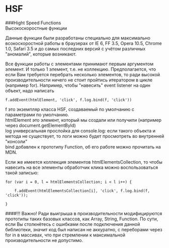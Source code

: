 HSF
===

###Hight Speed Functions <br/> Высокоскоростные функции

  Данные функции были разработаны специально для максимально всокоскоростной работы в браузерах от IE 6, FF 3.5, 
  Opera 10.5, Chrome 1.0, Safari 3.5 и до самых последних версий с учётом различных "аномалий", которые возникают.
  
  Все функции работы с элементами принимают первым аргументом элемент. И только 1 элемент, т.е. не коллекцию. Предполагается, что если Вам требуется перебрать несколько элементов, то ради высокой производительности ничего не стоит пройтись итератором в цикле (например for). Например, чтобы "навесить" event listener на один объект, надо написать
            
    f.addEvent(htmlElement, 'click', f.log.bind(f, 'click'))

  f это экземпляр класса HSF, создаваемый по умолчанию с параметрами по умолчанию.
  <br />
  htmlElement это элемент, который мы создали или получили (например через document.getElementById)
  <br />
  log универсальная прослойка для console.log: если такого объекта и метода не существует, то логи можно будет просмотреть во внутренней "консоли"
  <br />
  bind добавлен к прототипу Function, об его работе можно прочитать на MDN.
  <br />
  
  Если же имеется коллекция элементов htmlElementsCollection, то чтобы навесить на все элементы обработчик клика можно воспользоваться такой записью:
  
    for (var i = 0, l = htmlElementsCollection; i < l i++) {
    
        f.addEvent(htmlElementsCollection[i], 'click', f.log.bind(f, 'click'));
        
    }
  
####!!! Важно!
  Ради выигрыша в производительности модифицируются прототипы таких базовых классов, как Array, String, Function. По сути, если Вы столкнётесь с ошибками после подключения данной библиотеки, значит код был написан не аккуратно, с переборами через for in в массивах, что при стремлении к максимальной производительности не допустимо.